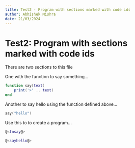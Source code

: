 ```yaml
---
title: Test2 - Program with sections marked with code ids
author: Abhishek Mishra
date: 21/03/2024
---
```


# Test2: Program with sections marked with code ids
There are two sections to this file

One with the function to say something...

```lua {code_id="fnsay"}
function say(text)
    print('>' .. text)
end
```

Another to say hello using the function defined above...

```lua {code_id="sayhello"}
say("hello")
```

Use this to to create a program...

```lua {code_file="hello3.lua"}
@<fnsay@>

@<sayhello@>
```